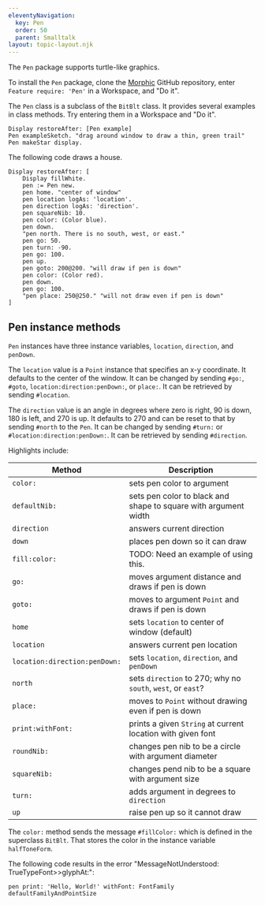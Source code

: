 ```yaml
---
eleventyNavigation:
  key: Pen
  order: 50
  parent: Smalltalk
layout: topic-layout.njk
---
```


The `Pen` package supports turtle-like graphics.

To install the `Pen` package, clone the
[Morphic](https://github.com/Cuis-Smalltalk/Morphic.git) GitHub repository,
enter `Feature require: 'Pen'` in a Workspace, and "Do it".

The `Pen` class is a subclass of the `BitBlt` class.
It provides several examples in class methods.
Try entering them in a Workspace and "Do it".

```smalltalk
Display restoreAfter: [Pen example]
Pen exampleSketch. "drag around window to draw a thin, green trail"
Pen makeStar display.
```

The following code draws a house.

```smalltalk
Display restoreAfter: [
    Display fillWhite.
    pen := Pen new.
    pen home. "center of window"
    pen location logAs: 'location'.
    pen direction logAs: 'direction'.
    pen squareNib: 10.
    pen color: (Color blue).
    pen down.
    "pen north. There is no south, west, or east."
    pen go: 50.
    pen turn: -90.
    pen go: 100.
    pen up.
    pen goto: 200@200. "will draw if pen is down"
    pen color: (Color red).
    pen down.
    pen go: 100.
    "pen place: 250@250." "will not draw even if pen is down"
]
```

## Pen instance methods

`Pen` instances have three instance variables,
`location`, `direction`, and `penDown`.

The `location` value is a `Point` instance that specifies an x-y coordinate.
It defaults to the center of the window.
It can be changed by sending `#go:`, `#goto`,
`location:direction:penDown:`, or `place:`.
It can be retrieved by sending `#location`.

The `direction` value is an angle in degrees where
zero is right, 90 is down, 180 is left, and 270 is up.
It defaults to 270 and can be reset to that by sending `#north` to the `Pen`.
It can be changed by sending `#turn:` or `#location:direction:penDown:`.
It can be retrieved by sending `#direction`.

Highlights include:

| Method                        | Description                                                     |
| ----------------------------- | --------------------------------------------------------------- |
| `color:`                      | sets pen color to argument                                      |
| `defaultNib:`                 | sets pen color to black and shape to square with argument width |
| `direction`                   | answers current direction                                       |
| `down`                        | places pen down so it can draw                                  |
| `fill:color:`                 | TODO: Need an example of using this.                            |
| `go:`                         | moves argument distance and draws if pen is down                |
| `goto:`                       | moves to argument `Point` and draws if pen is down              |
| `home`                        | sets `location` to center of window (default)                   |
| `location`                    | answers current pen location                                    |
| `location:direction:penDown:` | sets `location`, `direction`, and `penDown`                     |
| `north`                       | sets `direction` to 270; why no `south`, `west`, or `east`?     |
| `place:`                      | moves to `Point` without drawing even if pen is down            |
| `print:withFont:`             | prints a given `String` at current location with given font     |
| `roundNib:`                   | changes pen nib to be a circle with argument diameter           |
| `squareNib:`                  | changes pend nib to be a square with argument size              |
| `turn:`                       | adds argument in degrees to `direction`                         |
| `up`                          | raise pen up so it cannot draw                                  |

The `color:` method sends the message `#fillColor:`
which is defined in the superclass `BitBlt`.
That stores the color in the instance variable `halfToneForm`.

The following code results in the error
"MessageNotUnderstood: TrueTypeFont>>glyphAt:":

```smalltalk
pen print: 'Hello, World!' withFont: FontFamily defaultFamilyAndPointSize
```
